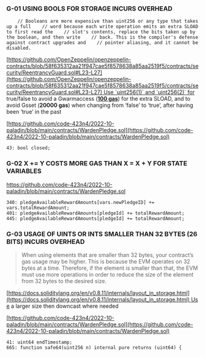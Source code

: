 ### G-01 USING BOOLS FOR STORAGE INCURS OVERHEAD


```
    // Booleans are more expensive than uint256 or any type that takes up a full    // word because each write operation emits an extra SLOAD to first read the    // slot's contents, replace the bits taken up by the boolean, and then write    // back. This is the compiler's defense against contract upgrades and    // pointer aliasing, and it cannot be disabled.
```

[https://github.com/OpenZeppelin/openzeppelin-contracts/blob/58f635312aa21f947cae5f8578638a85aa2519f5/contracts/security/ReentrancyGuard.sol#L23-L27](https://github.com/OpenZeppelin/openzeppelin-contracts/blob/58f635312aa21f947cae5f8578638a85aa2519f5/contracts/security/ReentrancyGuard.sol#L23-L27) Use `uint256(1)` and `uint256(2)` for true/false to avoid a Gwarmaccess (**[100 gas](https://gist.github.com/IllIllI000/1b70014db712f8572a72378321250058)**) for the extra SLOAD, and to avoid Gsset (**20000 gas**) when changing from ‘false’ to ‘true’, after having been ‘true’ in the past

[https://github.com/code-423n4/2022-10-paladin/blob/main/contracts/WardenPledge.sol](https://github.com/code-423n4/2022-10-paladin/blob/main/contracts/WardenPledge.sol)  

```
43: bool closed;
```


### G-02 X += Y COSTS MORE GAS THAN X = X + Y FOR STATE VARIABLES

https://github.com/code-423n4/2022-10-paladin/blob/main/contracts/WardenPledge.sol

```
340: pledgeAvailableRewardAmounts[vars.newPledgeID] += vars.totalRewardAmount;
401: pledgeAvailableRewardAmounts[pledgeId] += totalRewardAmount;
445: pledgeAvailableRewardAmounts[pledgeId] += totalRewardAmount;
```


### G-03 USAGE OF UINTS OR INTS SMALLER THAN 32 BYTES (26 BITS) INCURS OVERHEAD


> When using elements that are smaller than 32 bytes, your contract’s gas usage may be higher. This is because the EVM operates on 32 bytes at a time. Therefore, if the element is smaller than that, the EVM must use more operations in order to reduce the size of the element from 32 bytes to the desired size.

[https://docs.soliditylang.org/en/v0.8.11/internals/layout_in_storage.html](https://docs.soliditylang.org/en/v0.8.11/internals/layout_in_storage.html) Use a larger size then downcast where needed

[https://github.com/code-423n4/2022-10-paladin/blob/main/contracts/WardenPledge.sol](https://github.com/code-423n4/2022-10-paladin/blob/main/contracts/WardenPledge.sol)  

```
41: uint64 endTimestamp;
665: function safe64(uint256 n) internal pure returns (uint64) {
```

